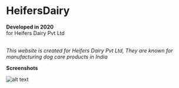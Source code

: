 # HeifersDairy

**Developed in 2020** <br />
for Heifers Dairy Pvt Ltd <br /><br />

*This website is created for Heifers Dairy Pvt Ltd, They are known for manufacturing dog care products in India*

**Screenshots**

![alt text](https://github.com/sahilachhava/HeifersDairy/blob/main/screenshots/Home.jpg?raw=true)
